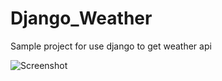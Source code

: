 # Django_Weather
Sample project for use django to get weather api

![Screenshot](https://s6.uupload.ir/files/calag_25lb.jpg)
